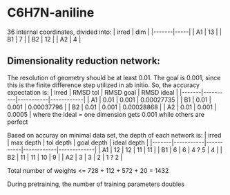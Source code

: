 # C6H7N-aniline
36 internal coordinates, divided into:
| irred | dim |
|-------|-----|
|  A1   | 13  |
|  B1   |  7  |
|  B2   | 12  |
|  A2   |  4  |

## Dimensionality reduction network:
The resolution of geometry should be at least 0.01. The goal is 0.001, since this is the finite difference step utilized in ab initio. So, the accuracy expectation is:
| irred | RMSD tol | RMSD goal | RMSD ideal |
|-------|----------|-----------|------------|
|  A1   |   0.01   |   0.001   | 0.00027735 |
|  B1   |   0.01   |   0.001   | 0.00037796 |
|  B2   |   0.01   |   0.001   | 0.00028868 |
|  A2   |   0.01   |   0.001   | 0.0005     |
where the ideal = one dimension gets 0.001 while others are perfect

Based on accuray on minimal data set, the depth of each network is:
| irred | max depth | tol depth | goal depth | ideal depth |
|-------|-----------|-----------|------------|-------------|
|  A1   |    12     |    12     |    11      |     11      |
|  B1   |     6     |     6     |   4 ? 5    |      4      |
|  B2   |    11     |    11     |    10      |      9      |
|  A2   |     3     |     3     |     2      |    1 ? 2    |

Total number of weights <= 728 + 112 + 572 + 20 = 1432

During pretraining, the number of training parameters doubles